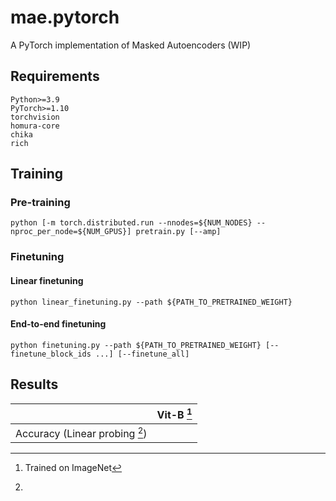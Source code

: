 # mae.pytorch

A PyTorch implementation of Masked Autoencoders (WIP)

## Requirements

```
Python>=3.9
PyTorch>=1.10
torchvision
homura-core
chika
rich
```

## Training

### Pre-training

```shell
python [-m torch.distributed.run --nnodes=${NUM_NODES} --nproc_per_node=${NUM_GPUS}] pretrain.py [--amp]
```

### Finetuning

#### Linear finetuning

```shell
python linear_finetuning.py --path ${PATH_TO_PRETRAINED_WEIGHT}
```

#### End-to-end finetuning

```shell
python finetuning.py --path ${PATH_TO_PRETRAINED_WEIGHT} [--finetune_block_ids ...] [--finetune_all]
```

## Results

|                                | Vit-B [^0] |
|--------------------------------|------------|
| Accuracy (Linear probing [^1]) |            |

[^0]: Trained on ImageNet

[^1]: 